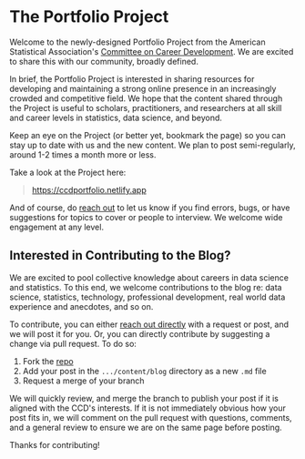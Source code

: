 # The Portfolio Project

Welcome to the newly-designed Portfolio Project from the American Statistical Association's [Committee on Career Development](https://community.amstat.org/ccd/home). We are excited to share this with our community, broadly defined. 

In brief, the Portfolio Project is interested in sharing resources for developing and maintaining a strong online presence in an increasingly crowded and competitive field. We hope that the content shared through the Project is useful to scholars, practitioners, and researchers at all skill and career levels in statistics, data science, and beyond. 

Keep an eye on the Project (or better yet, bookmark the page) so you can stay up to date with us and the new content. We plan to post semi-regularly, around 1-2 times a month more or less. 

Take a look at the Project here: 

> https://ccdportfolio.netlify.app

And of course, do [reach out](mailto:philip.waggoner@yougov.com) to let us know if you find errors, bugs, or have suggestions for topics to cover or people to interview. We welcome wide engagement at any level. 

## Interested in Contributing to the Blog?

We are excited to pool collective knowledge about careers in data science and statistics. To this end, we welcome contributions to the blog re: data science, statistics, technology, professional development, real world data experience and anecdotes, and so on. 

To contribute, you can either [reach out directly](mailto:philip.waggoner@yougov.com) with a request or post, and we will post it for you. Or, you can directly contribute by suggesting a change via pull request. To do so: 

  1. Fork the [repo](https://github.com/pdwaggoner/ccdportfolio)
  2. Add your post in the `.../content/blog` directory as a new `.md` file
  3. Request a merge of your branch
 
We will quickly review, and merge the branch to publish your post if it is aligned with the CCD's interests. If it is not immediately obvious how your post fits in, we will comment on the pull request with questions, comments, and a general review to ensure we are on the same page before posting. 

Thanks for contributing!
